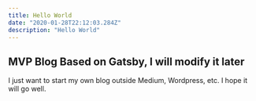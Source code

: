 ```yaml
---
title: Hello World
date: "2020-01-28T22:12:03.284Z"
description: "Hello World"
---
```


## MVP Blog Based on Gatsby, I will modify it later

I just want to start my own blog outside Medium, Wordpress, etc. I hope it will go well.
